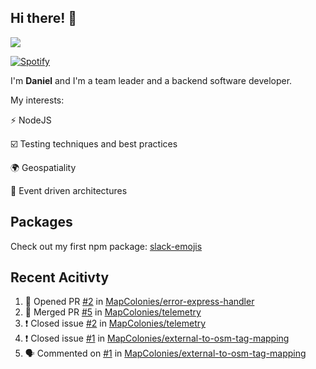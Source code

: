## Hi there! 👋

<p>
  <img src="https://github-readme-stats.vercel.app/api?username=syncush&theme=tokyonight">
</p>

[![Spotify](https://novatorem-rust.vercel.app/api/spotify)](https://open.spotify.com/user/syncush)

I'm **Daniel** and I'm a team leader and a backend software developer.

My interests:

⚡ NodeJS

☑️ Testing techniques and best practices

🌍 Geospatiality

🧠 Event driven architectures

## Packages
Check out my first npm package: [slack-emojis](https://www.npmjs.com/package/slack-emojis)

## Recent Acitivty
<!--START_SECTION:activity-->
1. 💪 Opened PR [#2](https://github.com/MapColonies/error-express-handler/pull/2) in [MapColonies/error-express-handler](https://github.com/MapColonies/error-express-handler)
2. 🎉 Merged PR [#5](https://github.com/MapColonies/telemetry/pull/5) in [MapColonies/telemetry](https://github.com/MapColonies/telemetry)
3. ❗️ Closed issue [#2](https://github.com/MapColonies/telemetry/issues/2) in [MapColonies/telemetry](https://github.com/MapColonies/telemetry)
4. ❗️ Closed issue [#1](https://github.com/MapColonies/external-to-osm-tag-mapping/issues/1) in [MapColonies/external-to-osm-tag-mapping](https://github.com/MapColonies/external-to-osm-tag-mapping)
5. 🗣 Commented on [#1](https://github.com/MapColonies/external-to-osm-tag-mapping/issues/1) in [MapColonies/external-to-osm-tag-mapping](https://github.com/MapColonies/external-to-osm-tag-mapping)
<!--END_SECTION:activity-->
